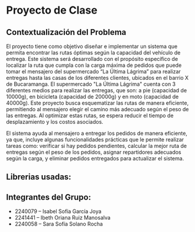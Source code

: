 # Proyecto de Clase

## Contextualización del Problema
El proyecto tiene como objetivo diseñar e implementar un sistema que permita encontrar las rutas óptimas según la capacidad del vehículo de entrega. Este sistema será desarrollado con el propósito específico de localizar la ruta que cumpla con la carga máxima de pedidos que puede tomar el mensajero del supermercado “La Última Lágrima” para realizar entregas hasta las casas de los diferentes clientes, ubicados en el barrio X de Bucaramanga. El supermercado "La Última Lágrima" cuenta con 3 diferentes medios para realizar las entregas, que son: a pie (capacidad de 10000g), en bicicleta (capacidad de 20000g) y en moto (capacidad de 40000g). Este proyecto busca esquematizar las rutas de manera eficiente, permitiendo al mensajero elegir el camino más adecuado según el peso de las entregas. Al optimizar estas rutas, se espera reducir el tiempo de desplazamiento y los costos asociados.

El sistema ayuda al mensajero a entregar los pedidos de manera eficiente, ya que, incluye algunas funcionalidades prácticas que le permite realizar tareas como: verificar si hay pedidos pendientes, calcular la mejor ruta de entregas según el peso de los pedidos, asignar repartidores adecuados según la carga, y eliminar pedidos entregados para actualizar el sistema. 

## Librerias usadas:


## Integrantes del Grupo:
- 2240079 – Isabel Sofía García Joya 
- 2241441 – Ibeth Oriana Ruiz Manosalva
- 2240058 – Sara Sofía Solano Rocha
